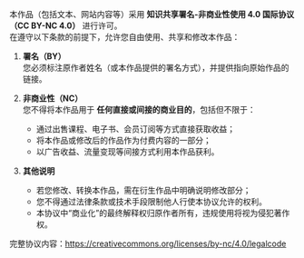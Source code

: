 本作品（包括文本、网站内容等）采用 **知识共享署名-非商业性使用 4.0 国际协议（CC BY-NC 4.0）** 进行许可。  
在遵守以下条款的前提下，允许您自由使用、共享和修改本作品：

1. **署名（BY）**  
   您必须标注原作者姓名（或本作品提供的署名方式），并提供指向原始作品的链接。

2. **非商业性（NC）**  
   您不得将本作品用于 **任何直接或间接的商业目的**，包括但不限于：
   - 通过出售课程、电子书、会员订阅等方式直接获取收益；
   - 将本作品或修改后的作品作为付费内容的一部分；
   - 以广告收益、流量变现等间接方式利用本作品获利。

3. **其他说明**  
   - 若您修改、转换本作品，需在衍生作品中明确说明修改部分；
   - 您不得通过法律条款或技术手段限制他人行使本协议允许的权利。
   - 本协议中“商业化”的最终解释权归原作者所有，违规使用将视为侵犯著作权。


完整协议内容：https://creativecommons.org/licenses/by-nc/4.0/legalcode
